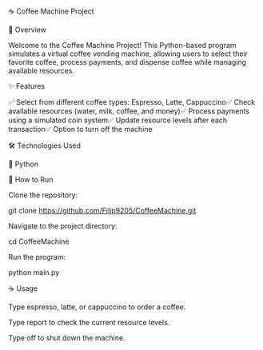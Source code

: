 ☕ Coffee Machine Project

📌 Overview

Welcome to the Coffee Machine Project! This Python-based program simulates a virtual coffee vending machine, allowing users to select their favorite coffee, process payments, and dispense coffee while managing available resources.

✨ Features

✅ Select from different coffee types: Espresso, Latte, Cappuccino✅ Check available resources (water, milk, coffee, and money)✅ Process payments using a simulated coin system✅ Update resource levels after each transaction✅ Option to turn off the machine

🛠 Technologies Used

🐍 Python

🚀 How to Run

Clone the repository:

git clone https://github.com/Filip9205/CoffeeMachine.git

Navigate to the project directory:

cd CoffeeMachine

Run the program:

python main.py

☕ Usage

Type espresso, latte, or cappuccino to order a coffee.

Type report to check the current resource levels.

Type off to shut down the machine.
